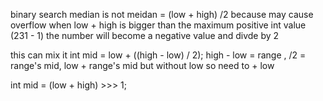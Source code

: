 binary search median is not meidan = (low + high) /2 because may cause overflow
when low + high is bigger than the maximum positive int value (231 - 1)
the number will become a negative value and divde by 2


this can mix it
int mid = low + ((high - low) / 2);
high - low =  range , /2 = range's mid, low + range's mid but without low so need to + low

int mid = (low + high) >>> 1;
